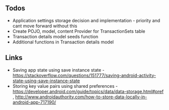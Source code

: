 ## Todos
* Application settings storage decision and implementation - priority and cant move forward without this
* Create POJO, model, content Provider for TransactionSets table
* Transaction details model seeds function 
* Additional functions in Transaction details model

## Links
* Saving app state using save instance state - https://stackoverflow.com/questions/151777/saving-android-activity-state-using-save-instance-state
* Storing key value pairs using shared preferences - https://developer.android.com/guide/topics/data/data-storage.html#pref , http://www.androidauthority.com/how-to-store-data-locally-in-android-app-717190/
 
